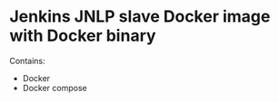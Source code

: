 Jenkins JNLP slave Docker image with Docker binary
==================================================

Contains:

-	Docker
-	Docker compose
